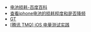 * [电池损耗-百度百科](https://baike.baidu.com/item/%E7%94%B5%E6%B1%A0%E6%8D%9F%E8%80%97)
* [查看iphone电池的损耗程度和是否降频](https://zhuanlan.zhihu.com/p/31968706)
* [GT](https://github.com/Tencent/GT) 
* [ [腾讯 TMQ] iOS 电量测试实践](https://testerhome.com/topics/10666) 
